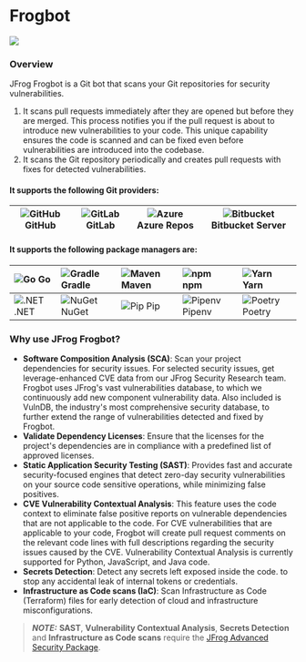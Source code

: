 # Frogbot

<img src="https://raw.github.com/jfrog/frogbot/master/images/frogbot-intro.png" />

### Overview

JFrog Frogbot is a Git bot that scans your Git repositories for security vulnerabilities.
1. It scans pull requests immediately after they are opened but before they are merged. This process notifies you if the pull request is about to introduce new vulnerabilities to your code. This unique capability ensures the code is scanned and can be fixed even before vulnerabilities are introduced into the codebase.
2. It scans the Git repository periodically and creates pull requests with fixes for detected vulnerabilities.

#### It supports the following Git providers:

| <img src="https://raw.githubusercontent.com/jfrog/frogbot/master/images/github-icon.png" alt="GitHub" /> GitHub | <img src="https://raw.githubusercontent.com/jfrog/frogbot/master/images/gitlab-icon.png" alt="GitLab" />  GitLab | <img src="https://raw.githubusercontent.com/jfrog/frogbot/master/images/azure-devops-icon.png" alt="Azure" />  Azure Repos | <img src="https://raw.githubusercontent.com/jfrog/frogbot/master/images/bitbucket-icon.png" alt="Bitbucket" />  Bitbucket Server |
|----------------------------------------------------------------------------------------------|-----------------------------------------------------------------------------------------------|--------------------------------------------------------------------------------------------------------|---------------------------------------------------------------------------------------------------------------|


#### It supports the following package managers are:

|<img src="https://raw.githubusercontent.com/jfrog/frogbot/master/images/go-icon.png" alt="Go" /> Go|<img src="https://raw.githubusercontent.com/jfrog/frogbot/master/images/gradle-icon.png" alt="Gradle" /> Gradle|<img src="https://raw.githubusercontent.com/jfrog/frogbot/master/images/maven-icon.png" alt="Maven" /> Maven|<img src="https://raw.githubusercontent.com/jfrog/frogbot/master/images/npm-icon.png" alt="npm" /> npm|<img src="https://raw.githubusercontent.com/jfrog/frogbot/master/images/yarn-icon.png" alt="Yarn" /> Yarn|
|:----|:----|:----|:----|:----|
|<img src="https://raw.githubusercontent.com/jfrog/frogbot/master/images/dotnet-icon.png" alt=".NET" /> .NET|<img src="https://raw.githubusercontent.com/jfrog/frogbot/master/images/nuget-icon.png" alt="NuGet" /> NuGet|<img src="https://raw.githubusercontent.com/jfrog/frogbot/master/images/pip-icon.png" alt="Pip" /> Pip|<img src="https://raw.githubusercontent.com/jfrog/frogbot/master/images/pip-icon.png" alt="Pipenv" /> Pipenv|<img src="https://raw.githubusercontent.com/jfrog/frogbot/master/images/poetry-icon.png" alt="Poetry" /> Poetry|


### Why use JFrog Frogbot?
- **Software Composition Analysis (SCA)**: Scan your project dependencies for security issues. For selected security issues, get leverage-enhanced CVE data from our JFrog Security Research team. Frogbot uses JFrog's vast vulnerabilities database, to which we continuously add new component vulnerability data. Also included is VulnDB, the industry's most comprehensive security database, to further extend the range of vulnerabilities detected and fixed by Frogbot.
- **Validate Dependency Licenses**: Ensure that the licenses for the project's dependencies are in compliance with a predefined list of approved licenses.
- **Static Application Security Testing (SAST)**: Provides fast and accurate security-focused engines that detect zero-day security vulnerabilities on your source code sensitive operations, while minimizing false positives.
- **CVE Vulnerability Contextual Analysis**: This feature uses the code context to eliminate false positive reports on vulnerable dependencies that are not applicable to the code. For CVE vulnerabilities that are applicable to your code, Frogbot will create pull request comments on the relevant code lines with full descriptions regarding the security issues caused by the CVE. Vulnerability Contextual Analysis is currently supported for Python, JavaScript, and Java code.
- **Secrets Detection**: Detect any secrets left exposed inside the code. to stop any accidental leak of internal tokens or credentials.
- **Infrastructure as Code scans (IaC)**: Scan Infrastructure as Code (Terraform) files for early detection of cloud and infrastructure misconfigurations.

> **_NOTE:_** **SAST**, **Vulnerability Contextual Analysis**, **Secrets Detection** and **Infrastructure as Code scans**
  > require the [JFrog Advanced Security Package](https://jfrog.com/xray/).


